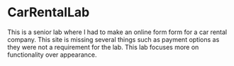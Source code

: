 # CarRentalLab
This is a senior lab where I had to make an online form form for a car rental company. This site is missing several things such as payment options as they were not a requirement for the lab. This lab focuses more on functionality over appearance.
